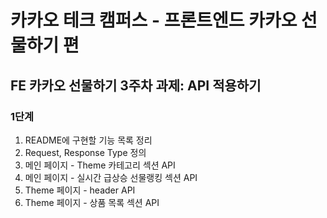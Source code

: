 # 카카오 테크 캠퍼스 - 프론트엔드 카카오 선물하기 편

## FE 카카오 선물하기 3주차 과제: API 적용하기
### 1단계
1. README에 구현할 기능 목록 정리
2. Request, Response Type 정의
3. 메인 페이지 - Theme 카테고리 섹션 API
4. 메인 페이지 - 실시간 급상승 선물랭킹 섹션 API
5. Theme 페이지 - header API
6. Theme 페이지 - 상품 목록 섹션 API
